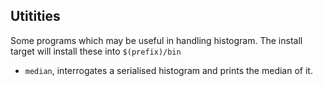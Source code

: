 Utitities
---------

Some programs which may be useful in handling histogram.
The install target will install these into `$(prefix)/bin`

- `median`, interrogates a serialised histogram and
  prints the median of it.
